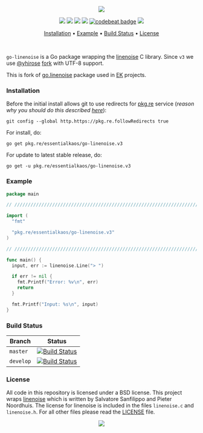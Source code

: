 <p align="center"><a href="#readme"><img src="https://gh.kaos.st/go-linenoise.svg"/></a></p>

<p align="center">
  <a href="https://godoc.org/pkg.re/essentialkaos/go-linenoise.v3"><img src="https://godoc.org/pkg.re/essentialkaos/go-linenoise.v3?status.svg"></a>
  <a href="https://goreportcard.com/report/github.com/essentialkaos/go-linenoise"><img src="https://goreportcard.com/badge/github.com/essentialkaos/go-linenoise"></a>
  <a href="https://travis-ci.com/essentialkaos/go-linenoise"><img src="https://travis-ci.com/essentialkaos/go-linenoise.svg"></a>
  <a href="https://github.com/essentialkaos/go-linenoise/actions?query=workflow%3ACodeQL"><img src="https://github.com/essentialkaos/go-linenoise/workflows/CodeQL/badge.svg" /></a>
  <a href="https://codebeat.co/projects/github-com-essentialkaos-go-linenoise"><img alt="codebeat badge" src="https://codebeat.co/badges/f7800a13-657f-4be9-a359-2845f3433588" /></a>
  <a href="https://github.com/essentialkaos/go-linenoise/blob/master/LICENSE"><img src="https://gh.kaos.st/bsd.svg"></a>
</p>

<p align="center"><a href="#installation">Installation</a> • <a href="#example">Example</a> • <a href="#build-status">Build Status</a> • <a href="#license">License</a></p>

<br/>

`go-linenoise` is a Go package wrapping the [linenoise](https://github.com/antirez/linenoise) C library. Since `v3` we use [@yhirose](https://github.com/yhirose) [fork](https://github.com/yhirose/linenoise/tree/utf8-support) with UTF-8 support.

This is fork of [go.linenoise](https://github.com/GeertJohan/go.linenoise) package used in [EK](https://github.com/essentialkaos) projects.

### Installation

Before the initial install allows git to use redirects for [pkg.re](https://github.com/essentialkaos/pkgre) service (_reason why you should do this described [here](https://github.com/essentialkaos/pkgre#git-support)_):

```
git config --global http.https://pkg.re.followRedirects true
```

For install, do:

```
go get pkg.re/essentialkaos/go-linenoise.v3
```

For update to latest stable release, do:

```
go get -u pkg.re/essentialkaos/go-linenoise.v3
```

### Example

```go
package main

// ////////////////////////////////////////////////////////////////////////// //

import (
  "fmt"

  "pkg.re/essentialkaos/go-linenoise.v3"
)

// ////////////////////////////////////////////////////////////////////////// //

func main() {
  input, err := linenoise.Line("> ")

  if err != nil {
    fmt.Printf("Error: %v\n", err)
    return
  }

  fmt.Printf("Input: %s\n", input)
}

```

### Build Status

| Branch | Status |
|--------|--------|
| `master` | [![Build Status](https://travis-ci.com/essentialkaos/go-linenoise.svg?branch=master)](https://travis-ci.com/essentialkaos/go-linenoise) |
| `develop` | [![Build Status](https://travis-ci.com/essentialkaos/go-linenoise.svg?branch=develop)](https://travis-ci.com/essentialkaos/go-linenoise) |

### License
All code in this repository is licensed under a BSD license.
This project wraps [linenoise](https://github.com/antirez/linenoise) which is written by Salvatore Sanfilippo and Pieter Noordhuis. The license for linenoise is included in the files `linenoise.c` and `linenoise.h`.
For all other files please read the [LICENSE](LICENSE) file.

<p align="center"><a href="https://essentialkaos.com"><img src="https://gh.kaos.st/ekgh.svg"/></a></p>
